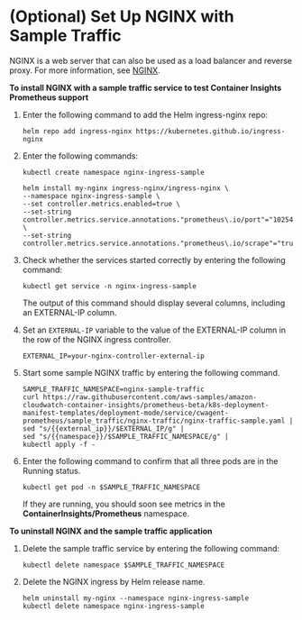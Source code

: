 # \(Optional\) Set Up NGINX with Sample Traffic<a name="ContainerInsights-Prometheus-Sample-Workloads-nginx"></a>

NGINX is a web server that can also be used as a load balancer and reverse proxy\. For more information, see [NGINX](https://www.nginx.com/)\.

**To install NGINX with a sample traffic service to test Container Insights Prometheus support**

1. Enter the following command to add the Helm ingress-nginx repo:

   ```
   helm repo add ingress-nginx https://kubernetes.github.io/ingress-nginx
   ```

1. Enter the following commands:

   ```
   kubectl create namespace nginx-ingress-sample
   
   helm install my-nginx ingress-nginx/ingress-nginx \
   --namespace nginx-ingress-sample \
   --set controller.metrics.enabled=true \
   --set-string controller.metrics.service.annotations."prometheus\.io/port"="10254" \
   --set-string controller.metrics.service.annotations."prometheus\.io/scrape"="true"
   ```

1. Check whether the services started correctly by entering the following command:

   ```
   kubectl get service -n nginx-ingress-sample
   ```

   The output of this command should display several columns, including an EXTERNAL\-IP column\.

1. Set an `EXTERNAL-IP` variable to the value of the EXTERNAL\-IP column in the row of the NGINX ingress controller\.

   ```
   EXTERNAL_IP=your-nginx-controller-external-ip
   ```

1. Start some sample NGINX traffic by entering the following command\. 

   ```
   SAMPLE_TRAFFIC_NAMESPACE=nginx-sample-traffic
   curl https://raw.githubusercontent.com/aws-samples/amazon-cloudwatch-container-insights/prometheus-beta/k8s-deployment-manifest-templates/deployment-mode/service/cwagent-prometheus/sample_traffic/nginx-traffic/nginx-traffic-sample.yaml | 
   sed "s/{{external_ip}}/$EXTERNAL_IP/g" | 
   sed "s/{{namespace}}/$SAMPLE_TRAFFIC_NAMESPACE/g" | 
   kubectl apply -f -
   ```

1. Enter the following command to confirm that all three pods are in the Running status\.

   ```
   kubectl get pod -n $SAMPLE_TRAFFIC_NAMESPACE
   ```

   If they are running, you should soon see metrics in the **ContainerInsights/Prometheus** namespace\.

**To uninstall NGINX and the sample traffic application**

1. Delete the sample traffic service by entering the following command:

   ```
   kubectl delete namespace $SAMPLE_TRAFFIC_NAMESPACE
   ```

1. Delete the NGINX ingress by Helm release name.

   ```
   helm uninstall my-nginx --namespace nginx-ingress-sample
   kubectl delete namespace nginx-ingress-sample
   ```
